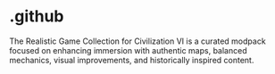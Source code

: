 # .github
The Realistic Game Collection for Civilization VI is a curated modpack focused on enhancing immersion with authentic maps, balanced mechanics, visual improvements, and historically inspired content.
